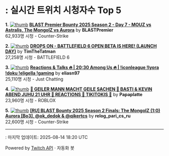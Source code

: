 # : 실시간 트위치 시청자수 Top 5

**1.** [![thumb](https://static-cdn.jtvnw.net/previews-ttv/live_user_blastpremier-320x180.jpg)](https://twitch.tv/BLASTPremier)
**[BLAST Premier Bounty 2025 Season 2 - Day 7 - MOUZ vs Astralis, The MongolZ vs Aurora](https://twitch.tv/BLASTPremier)** by **BLASTPremier**<br>62,933명 시청  - Counter-Strike

**2.** [![thumb](https://static-cdn.jtvnw.net/previews-ttv/live_user_timthetatman-320x180.jpg)](https://twitch.tv/TimTheTatman)
**[DROPS ON - BATTLEFIELD 6 OPEN BETA IS HERE! (LAUNCH DAY)](https://twitch.tv/TimTheTatman)** by **TimTheTatman**<br>27,258명 시청  - BATTLEFIELD 6

**3.** [![thumb](https://static-cdn.jtvnw.net/previews-ttv/live_user_eliasn97-320x180.jpg)](https://twitch.tv/eliasn97)
**[Reactions & Talks 🔥 | 20:30 Among Us 🔥 | !iconleague !lyora !doku !eligella !gaming](https://twitch.tv/eliasn97)** by **eliasn97**<br>25,110명 시청  - Just Chatting

**4.** [![thumb](https://static-cdn.jtvnw.net/previews-ttv/live_user_papaplatte-320x180.jpg)](https://twitch.tv/Papaplatte)
**[🐘 GEILER MANN MACHT GEILE SACHEN 🐘 BASTI & KEVIN ABEND JUHU 21 UHR 🐘 REACTIONS 🐘 TIKITOKIS 🐘](https://twitch.tv/Papaplatte)** by **Papaplatte**<br>23,960명 시청  - ROBLOX

**5.** [![thumb](https://static-cdn.jtvnw.net/previews-ttv/live_user_relog_pari_cs_ru-320x180.jpg)](https://twitch.tv/relog_pari_cs_ru)
**[[RU] BLAST Bounty 2025 Season 2 Finals: The MongolZ (1:0) Aurora [Bo3], @ok_dedok & @qikertcs](https://twitch.tv/relog_pari_cs_ru)** by **relog_pari_cs_ru**<br>22,600명 시청  - Counter-Strike


---
: 마지막 업데이트: 2025-08-14 18:20 UTC

Powered by [Twitch API](https://dev.twitch.tv/docs/api/reference) · 자동화 봇